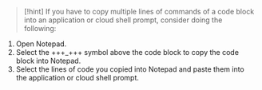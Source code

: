 > [!hint] If you have to copy multiple lines of commands of a code block into an application or cloud shell prompt, consider doing the following:
>
1. Open Notepad.
2. Select the +++_+++ symbol above the code block to copy the code block into Notepad. 
3. Select the lines of code you copied into Notepad and paste them into the application or cloud shell prompt.
>
